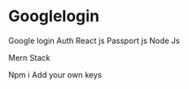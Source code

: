 # Googlelogin
Google login Auth 
React js Passport js 
Node Js 

Mern Stack 


Npm i 
Add your own keys 


